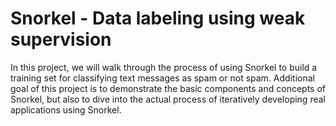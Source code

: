 # Snorkel - Data labeling using weak supervision

In this project, we will walk through the process of using Snorkel to build a training set for classifying text messages as spam or not spam. Additional goal of this project is to demonstrate the basic components and concepts of Snorkel, but also to dive into the actual process of iteratively developing real applications using Snorkel.


